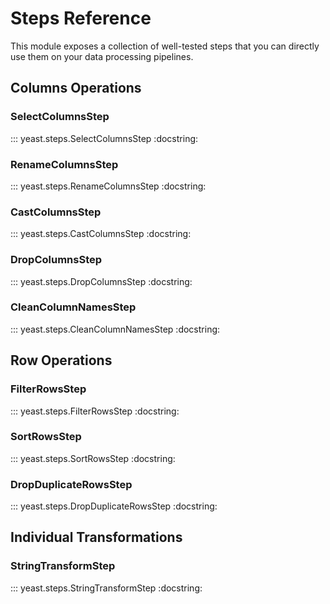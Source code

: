 # Steps Reference

This module exposes a collection of well-tested steps that you can directly use them on your data processing pipelines.

## Columns Operations

### SelectColumnsStep

::: yeast.steps.SelectColumnsStep
    :docstring:

### RenameColumnsStep

::: yeast.steps.RenameColumnsStep
    :docstring:

### CastColumnsStep

::: yeast.steps.CastColumnsStep
    :docstring:

### DropColumnsStep

::: yeast.steps.DropColumnsStep
    :docstring:

### CleanColumnNamesStep

::: yeast.steps.CleanColumnNamesStep
    :docstring:

## Row Operations

### FilterRowsStep

::: yeast.steps.FilterRowsStep
    :docstring:

### SortRowsStep

::: yeast.steps.SortRowsStep
    :docstring:

### DropDuplicateRowsStep

::: yeast.steps.DropDuplicateRowsStep
    :docstring:

## Individual Transformations

### StringTransformStep

::: yeast.steps.StringTransformStep
    :docstring:
